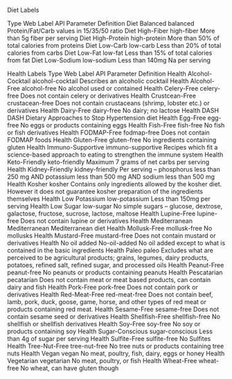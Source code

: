 Diet Labels

Type	Web Label	API Parameter	Definition
Diet	Balanced	balanced	Protein/Fat/Carb values in 15/35/50 ratio
Diet	High-Fiber	high-fiber	More than 5g fiber per serving
Diet	High-Protein	high-protein	More than 50% of total calories from proteins
Diet	Low-Carb	low-carb	Less than 20% of total calories from carbs
Diet	Low-Fat	low-fat	Less than 15% of total calories from fat
Diet	Low-Sodium	low-sodium	Less than 140mg Na per serving



Health Labels
Type	Web Label	API Parameter	Definition
Health	Alcohol-Cocktail	alcohol-cocktail	Describes an alcoholic cocktail
Health	Alcohol-Free	alcohol-free	No alcohol used or contained
Health	Celery-Free	celery-free	Does not contain celery or derivatives
Health	Crustcean-Free	crustacean-free	Does not contain crustaceans (shrimp, lobster etc.) or derivatives
Health	Dairy-Free	dairy-free	No dairy; no lactose
Health	DASH	DASH	Dietary Approaches to Stop Hypertension diet
Health	Egg-Free	egg-free	No eggs or products containing eggs
Health	Fish-Free	fish-free	No fish or fish derivatives
Health	FODMAP-Free	fodmap-free	Does not contain FODMAP foods
Health	Gluten-Free	gluten-free	No ingredients containing gluten
Health	Immuno-Supportive	immuno-supportive	Recipes which fit a science-based approach to eating to strengthen the immune system
Health	Keto-Friendly	keto-friendly	Maximum 7 grams of net carbs per serving
Health	Kidney-Friendly	kidney-friendly	Per serving – phosphorus less than 250 mg AND potassium less than 500 mg AND sodium less than 500 mg
Health	Kosher	kosher	Contains only ingredients allowed by the kosher diet. However it does not guarantee kosher preparation of the ingredients themselves
Health	Low Potassium	low-potassium	Less than 150mg per serving
Health	Low Sugar	low-sugar	No simple sugars – glucose, dextrose, galactose, fructose, sucrose, lactose, maltose
Health	Lupine-Free	lupine-free	Does not contain lupine or derivatives
Health	Mediterranean	Mediterranean	Mediterranean diet
Health	Mollusk-Free	mollusk-free	No mollusks
Health	Mustard-Free	mustard-free	Does not contain mustard or derivatives
Health	No oil added	No-oil-added	No oil added except to what is contained in the basic ingredients
Health	Paleo	paleo	Excludes what are perceived to be agricultural products; grains, legumes, dairy products, potatoes, refined salt, refined sugar, and processed oils
Health	Peanut-Free	peanut-free	No peanuts or products containing peanuts
Health	Pescatarian	pecatarian	Does not contain meat or meat based products, can contain dairy and fish
Health	Pork-Free	pork-free	Does not contain pork or derivatives
Health	Red-Meat-Free	red-meat-free	Does not contain beef, lamb, pork, duck, goose, game, horse, and other types of red meat or products containing red meat.
Health	Sesame-Free	sesame-free	Does not contain sesame seed or derivatives
Health	Shellfish-Free	shellfish-free	No shellfish or shellfish derivatives
Health	Soy-Free	soy-free	No soy or products containing soy
Health	Sugar-Conscious	sugar-conscious	Less than 4g of sugar per serving
Health	Sulfite-Free	sulfite-free	No Sulfites
Health	Tree-Nut-Free	tree-nut-free	No tree nuts or products containing tree nuts
Health	Vegan	vegan	No meat, poultry, fish, dairy, eggs or honey
Health	Vegetarian	vegetarian	No meat, poultry, or fish
Health	Wheat-Free	wheat-free	No wheat, can have gluten though